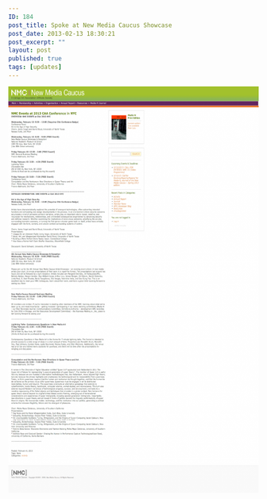 ```yaml
---
ID: 184
post_title: Spoke at New Media Caucus Showcase
post_date: 2013-02-13 18:30:21
post_excerpt: ""
layout: post
published: true
tags: [updates]
---
```

<a href="/uploads/2013/02/New-Media-Caucus-NMC-Events-at-2013-CAA-Conference-in-NYC.png"><img class="alignnone size-large wp-image-185" alt="New Media Caucus- NMC Events at 2013 CAA Conference in NYC" src="/uploads/2013/02/New-Media-Caucus-NMC-Events-at-2013-CAA-Conference-in-NYC-782x1024.png" width="625" height="818" /></a>
